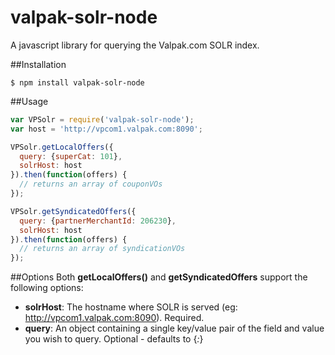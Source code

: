 valpak-solr-node
===================

A javascript library for querying the Valpak.com SOLR index. 


##Installation
```
$ npm install valpak-solr-node
```

##Usage
```javascript
var VPSolr = require('valpak-solr-node');
var host = 'http://vpcom1.valpak.com:8090';

VPSolr.getLocalOffers({
  query: {superCat: 101},
  solrHost: host
}).then(function(offers) {
  // returns an array of couponVOs
});

VPSolr.getSyndicatedOffers({
  query: {partnerMerchantId: 206230},
  solrHost: host
}).then(function(offers) {
  // returns an array of syndicationVOs
});
```

##Options
Both **getLocalOffers()** and **getSyndicatedOffers** support the following options:
- **solrHost**: The hostname where SOLR is served (eg: http://vpcom1.valpak.com:8090). Required.
- **query**: An object containing a single key/value pair of the field and value you wish to query. Optional - defaults to {*:*}